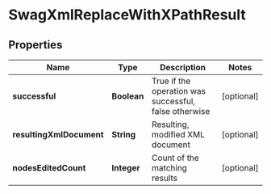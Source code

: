 
# SwagXmlReplaceWithXPathResult

## Properties
Name | Type | Description | Notes
------------ | ------------- | ------------- | -------------
**successful** | **Boolean** | True if the operation was successful, false otherwise |  [optional]
**resultingXmlDocument** | **String** | Resulting, modified XML document |  [optional]
**nodesEditedCount** | **Integer** | Count of the matching results |  [optional]



